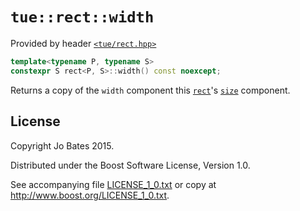 `tue::rect::width`
==================
Provided by header [`<tue/rect.hpp>`](../../headers/rect.md)

```c++
template<typename P, typename S>
constexpr S rect<P, S>::width() const noexcept;
```

Returns a copy of the `width` component this [`rect`](../../headers/rect.md)'s
[`size`](size.md) component.

License
-------
Copyright Jo Bates 2015.

Distributed under the Boost Software License, Version 1.0.

See accompanying file [LICENSE_1_0.txt](../../../LICENSE_1_0.txt) or copy at
http://www.boost.org/LICENSE_1_0.txt.
